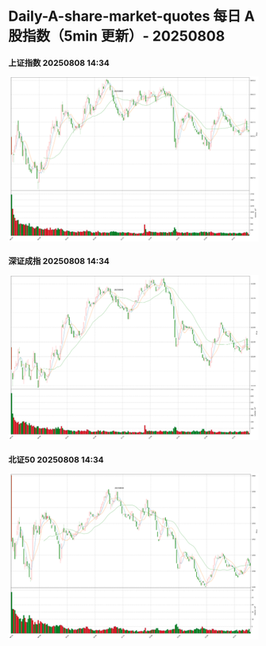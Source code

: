 
# Daily-A-share-market-quotes 每日 A 股指数（5min 更新）- 20250808

### 上证指数 20250808 14:34
![](./fig/2025/8/20250808-sh000001.png)

### 深证成指 20250808 14:34
![](./fig/2025/8/20250808-sz399001.png)

### 北证50 20250808 14:34
![](./fig/2025/8/20250808-bj899050.png)
